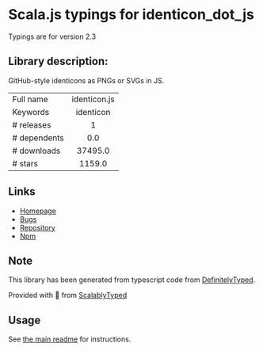 
# Scala.js typings for identicon_dot_js

Typings are for version 2.3

## Library description:
GitHub-style identicons as PNGs or SVGs in JS.

|                    |                 |
| ------------------ | :-------------: |
| Full name          | identicon.js |
| Keywords           | identicon |
| # releases         | 1 |
| # dependents       | 0.0 |
| # downloads        | 37495.0 |
| # stars            | 1159.0 |

## Links
- [Homepage](https://github.com/stewartlord/identicon.js)
- [Bugs](https://github.com/stewartlord/identicon.js/issues)
- [Repository](https://github.com/stewartlord/identicon.js)
- [Npm](https://www.npmjs.com/package/identicon.js)
    


## Note
This library has been generated from typescript code from [DefinitelyTyped](https://definitelytyped.org).

Provided with :purple_heart: from [ScalablyTyped](https://github.com/oyvindberg/ScalablyTyped)

## Usage
See [the main readme](../../readme.md) for instructions.



